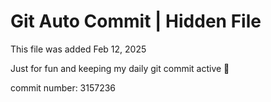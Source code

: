 # Git Auto Commit | Hidden File

This file was added Feb 12, 2025

Just for fun and keeping my daily git commit active 🤪

commit number: 3157236

